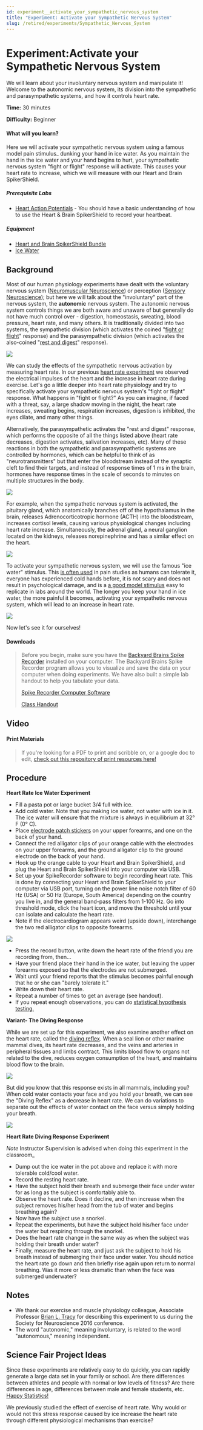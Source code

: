```yaml
---
id: experiment__activate_your_sympathetic_nervous_system
title: "Experiment: Activate your Sympathetic Nervous System"
slug: /retired/experiments/Sympathetic_Nervous_System
---
```


# Experiment:Activate your Sympathetic Nervous System

We will learn about your involuntary nervous system and manipulate it! Welcome
to the autonomic nervous system, its division into the sympathetic and
parasympathetic systems, and how it controls heart rate.

**Time:**  30 minutes

**Difficulty:**   Beginner

#### What will you learn?

Here we will activate your sympathetic nervous system using a famous model
pain stimulus_ dunking your hand in ice water. As you maintain the hand in the
ice water and your hand begins to hurt, your sympathetic nervous system "fight
or flight" response will activate. This causes your heart rate to increase,
which we will measure with our Heart and Brain SpikerShield.

##### Prerequisite Labs

  * [Heart Action Potentials](heartrate) - You should have a basic understanding of how to use the Heart & Brain SpikerShield to record your heartbeat.

##### Equipment

* [Heart and Brain SpikerShield Bundle](https://backyardbrains.com/products/heartAndBrainSpikerShieldBundle)
* [Ice Water](https://en.wikipedia.org/wiki/Cold_pressor_test)

## Background

Most of our human physiology experiments have dealt with the voluntary nervous
system ([Neuromuscular Neuroscience](https://backyardbrains.com/experiments/muscleSpikerBox)) or
perception ([Sensory Neuroscience](https://backyardbrains.com/experiments/p300)); but here we will
talk about the "involuntary" part of the nervous system, the **autonomic**
nervous system. The autonomic nervous system controls things we are both aware
and unaware of but generally do not have much control over - digestion,
homeostasis, sweating, blood pressure, heart rate, and many others. It is
traditionally divided into two systems, the sympathetic division (which
activates the coined "[fight or flight](https://en.wikipedia.org/wiki/Fight-or-flight_response)" response) and the parasympathetic division (which
activates the also-coined "[rest and digest](https://en.wikipedia.org/wiki/Parasympathetic_nervous_system)"
response).

[ ![](./img/AutonomicNervousSystem_web.jpg)](./img/AutonomicNervousSystem_web.jpg)

We can study the effects of the sympathetic nervous activation by measuring
heart rate. In our previous [heart rate experiment](https://backyardbrains.com/experiments/heartrate) we observed the 
electrical impulses of the heart and the increase in heart rate during
exercise. Let's go a little deeper into heart rate physiology and try to
specifically activate your sympathetic nervous system's "fight or flight"
response. What happens in "fight or flight?" As you can imagine, if faced with
a threat, say, a large shadow moving in the night, the heart rate increases,
sweating begins, respiration increases, digestion is inhibited, the eyes
dilate, and many other things.

Alternatively, the parasympathetic activates the "rest and digest" response,
which performs the opposite of all the things listed above (heart rate
decreases, digestion activates, salivation increases, etc). Many of these
reactions in both the sympathetic and parasympathetic systems are controlled
by hormones, which can be helpful to think of as "neurotransmitters" but that
enter the bloodstream instead of the synaptic cleft to find their targets, and
instead of response times of 1 ms in the brain, hormones have response times
in the scale of seconds to minutes on multiple structures in the body.

[ ![](./img/synapse2_web.jpg)](./img/synapse2_web.jpg)

For example, when the sympathetic nervous system is activated, the pituitary
gland, which anatomically branches off of the hypothalamus in the brain,
releases Adrenocorticotropic hormone (ACTH) into the bloodstream, increases
cortisol levels, causing various physiological changes including heart rate
increase. Simultaneously, the adrenal gland, a neural ganglion located on the
kidneys, releases norepinephrine and has a similar effect on the heart.

[ ![](./img/Walter_Cannon_web.jpg)](./img/Walter_Cannon_web.jpg)

To activate your sympathetic nervous system, we will use the famous "ice
water" stimulus. This [is often used](https://en.wikipedia.org/wiki/Cold_pressor_test) in pain studies as
humans can tolerate it, everyone has experienced cold hands before, it is not
scary and does not result in psychological damage, and is a [a good model stimulus](https://science.sciencemag.org/content/354/6312/564) easy to
replicate in labs around the world. The longer you keep your hand in ice
water, the more painful it becomes, activating your sympathetic nervous
system, which will lead to an increase in heart rate.

[ ![](./img/Vidal_Hand_IceWater_web.jpg)](./img/Vidal_Hand_IceWater_web.jpg)

Now let's see it for ourselves!

#### Downloads

> Before you begin, make sure you have the [Backyard Brains Spike Recorder](https://backyardbrains.com/products/spikerecorder) installed on
> your computer. The Backyard Brains Spike Recorder program allows you to
> visualize and save the data on your computer when doing experiments. We have
> also built a simple lab handout to help you tabulate your data.
>
> [Spike Recorder Computer Software](https://backyardbrains.com/products/spikerecorder)
>
> [Class Handout](./files/Heart_Rate_HandOut.pdf)

## Video

#### Print Materials

> If you're looking for a PDF to print and scribble on, or a google doc to
> edit, [check out this repository of print resources
> here!](https://drive.google.com/drive/folders/1bE1B0DvsGNauhyj-z8YjzuBXmFYivfkR?usp=sharing)

## Procedure

**Heart Rate Ice Water Experiment**

* Fill a pasta pot or large bucket 3/4 full with ice. 
* Add cold water. Note that you making ice water, not water with ice in it. The ice water will ensure that the mixture is always in equilibrium at 32° F (0° C). 
* Place [electrode patch stickers](https://backyardbrains.com/products/emglargeelectrodes) on your upper forearms, and one on the back of your hand. 
* Connect the red alligator clips of your orange cable with the electrodes on your upper forearms, and the ground alligator clip to the ground electrode on the back of your hand. 
* Hook up the orange cable to your Heart and Brain SpikerShield, and plug the Heart and Brain SpikerShield into your computer via USB. 
* Set up your SpikeRecorder software to begin recording heart rate. This is done by connecting your Heart and Brain SpikerShield to your computer via USB port, turning on the power line noise notch filter of 60 Hz (USA) or 50 Hz (Europe, South America) depending on the country you live in, and the general band-pass filters from 1-100 Hz. Go into threshold mode, click the heart icon, and move the threshold until your can isolate and calculate the heart rate. 
* Note if the electrocardiogram appears weird (upside down), interchange the two red alligator clips to opposite forearms. 

[ ![](./img/Upside-Down-Heart2.jpg)](./img/Upside-Down-Heart2.jpg)

* Press the record button, write down the heart rate of the friend you are recording from, then... 
* Have your friend place their hand in the ice water, but leaving the upper forearms exposed so that the electrodes are not submerged. 
* Wait until your friend reports that the stimulus becomes painful enough that he or she can "barely tolerate it." 
* Write down their heart rate. 
* Repeat a number of times to get an average (see handout). 
* If you repeat enough observations, you can do [statistical hypothesis testing.](https://backyardbrains.com/experiments/p-value)

**Variant- The Diving Response**

While we are set up for this experiment, we also examine another effect on the
heart rate, called the [diving
reflex](https://en.wikipedia.org/wiki/Diving_reflex). When a seal lion or
other marine mammal dives, its heart rate decreases, and the veins and
arteries in peripheral tissues and limbs contract. This limits blood flow to
organs not related to the dive, reduces oxygen consumption of the heart, and
maintains blood flow to the brain.

[ ![](./img/Vista_Valdivia_web.jpg)](./img/Vista_Valdivia_web.jpg)

But did you know that this response exists in all mammals, including you? When
cold water contacts your face and you hold your breath, we can see the "Diving
Reflex" as a decrease in heart rate. We can do variations to separate out the
effects of water contact on the face versus simply holding your breath.

[ ![](./img/AllAnimalsSwimming_web.jpg)](./img/AllAnimalsSwimming_web.jpg)

**Heart Rate Diving Response Experiment**

_Note_ Instructor Supervision is advised when doing this experiment in the
classroom_

* Dump out the ice water in the pot above and replace it with more tolerable cold/cool water. 
* Record the resting heart rate. 
* Have the subject hold their breath and submerge their face under water for as long as the subject is comfortably able to. 
* Observe the heart rate. Does it decline, and then increase when the subject removes his/her head from the tub of water and begins breathing again? 
* Now have the subject use a snorkel. 
* Repeat the experiments, but have the subject hold his/her face under the water but respiring through the snorkel. 
* Does the heart rate change in the same way as when the subject was holding their breath under water? 
* Finally, measure the heart rate, and just ask the subject to hold his breath instead of submerging their face under water. You should notice the heart rate go down and then briefly rise again upon return to normal breathing. Was it more or less dramatic than when the face was submerged underwater?

## Notes

* We thank our exercise and muscle physiology colleague, Associate Professor [Brian L. Tracy](https://www.hes.chhs.colostate.edu/faculty-staff/tracy.aspx) for describing this experiment to us during the Society for Neuroscience 2016 conference. 
* The word "autonomic," meaning involuntary, is related to the word "autonomous," meaning independent. 

## Science Fair Project Ideas

Since these experiments are relatively easy to do quickly, you can rapidly
generate a large data set in your family or school. Are there differences
between athletes and people with normal or low levels of fitness? Are there
differences in age, differences between male and female students, etc. [Happy Statistics!](https://backyardbrains.com/experiments/p-value)

We previously studied the effect of exercise of heart rate. Why would or would
not this stress response caused by ice increase the heart rate through
different physiological mechanisms than exercise?